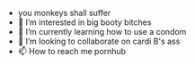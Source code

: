 - you monkeys shall suffer
- 👀 I’m interested in big booty bitches
- 🌱 I’m currently learning how to use a condom
- 💞️ I’m looking to collaborate on  cardi B's ass
- 📫 How to reach me pornhub

<!---
crimsonkil/crimsonkil is a ✨ special ✨ repository because its `README.md` (this file) appears on your GitHub profile.
You can click the Preview link to take a look at your changes.
--->

